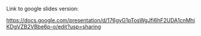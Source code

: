Link to google slides version:

https://docs.google.com/presentation/d/176gyG1pTosWgJfi6hF2UDA1cnMhiKDgVZB2VBbe6p-o/edit?usp=sharing
